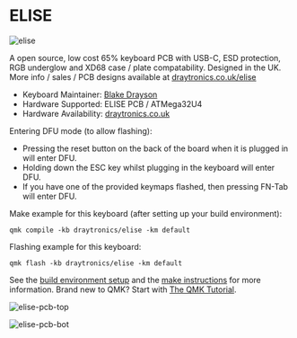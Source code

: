 # ELISE

![elise](https://www.draytronics.co.uk/wp-content/uploads/2021/04/repository-open-graph-template.png)

A open source, low cost 65% keyboard PCB with USB-C, ESD protection, RGB underglow and XD68 case / plate compatability.  Designed in the UK. 
More info / sales / PCB designs available at [draytronics.co.uk/elise](https://draytronics.co.uk)

* Keyboard Maintainer: [Blake Drayson](https://github.com/ghostseven)
* Hardware Supported: ELISE PCB / ATMega32U4
* Hardware Availability: [draytronics.co.uk](https://draytronics.co.uk)


Entering DFU mode (to allow flashing):

 - Pressing the reset button on the back of the board when it is plugged in will enter DFU.
 - Holding down the ESC key whilst plugging in the keyboard will enter DFU.
 - If you have one of the provided keymaps flashed, then pressing FN-Tab will enter DFU.

Make example for this keyboard (after setting up your build environment):

    qmk compile -kb draytronics/elise -km default

Flashing example for this keyboard:

    qmk flash -kb draytronics/elise -km default

See the [build environment setup](https://docs.qmk.fm/#/getting_started_build_tools) and the [make instructions](https://docs.qmk.fm/#/getting_started_make_guide) for more information. Brand new to QMK? Start with [The QMK Tutorial](https://docs.qmk.fm/#/newbs).

![elise-pcb-top](https://www.draytronics.co.uk/wp-content/uploads/2021/04/Draytronics-Elise-PCB-V1-top.png)

![elise-pcb-bot](https://www.draytronics.co.uk/wp-content/uploads/2021/04/Draytronics-Elise-PCB-V1-bottom.png)
